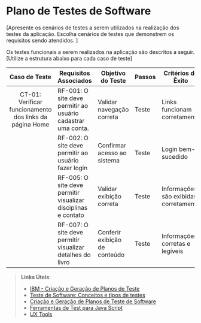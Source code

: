 # Plano de Testes de Software

[Apresente os cenários de testes a serem utilizados na realização dos testes da aplicação. Escolha cenários de testes que demonstrem os requisitos sendo atendidos. ]

Os testes funcionais a serem realizados na aplicação são descritos a seguir. [Utilize a estrutura abaixo para cada caso de teste]

| Caso de Teste  | Requisitos Associados | Objetivo do Teste | Passos | Critérios de Êxito | Responsável |
|   :---------:  |----------------------|------------------|--------|-------------------|-------------|
| CT-01: Verificar funcionamento dos links da página Home | RF-001: O site deve permitir ao usuário cadastrar uma conta. | Validar navegação correta | Teste | Links funcionam corretamente | João |
|  | RF-002: O site deve permitir ao usuário fazer login | Confirmar acesso ao sistema | Teste | Login bem-sucedido | Maria |
|  | RF-005: O site deve permitir visualizar disciplinas e contato | Validar exibição correta | Teste | Informações são exibidas corretamente | Pedro |
|  | RF-007: O site deve permitir visualizar detalhes do livro | Conferir exibição de conteúdo | Teste | Informações corretas e legíveis | Ana |


 
> **Links Úteis**:
> - [IBM - Criação e Geração de Planos de Teste](https://www.ibm.com/developerworks/br/local/rational/criacao_geracao_planos_testes_software/index.html)
> -  [Teste de Software: Conceitos e tipos de testes](https://blog.onedaytesting.com.br/teste-de-software/)
> - [Criação e Geração de Planos de Teste de Software](https://www.ibm.com/developerworks/br/local/rational/criacao_geracao_planos_testes_software/index.html)
> - [Ferramentas de Test para Java Script](https://geekflare.com/javascript-unit-testing/)
> - [UX Tools](https://uxdesign.cc/ux-user-research-and-user-testing-tools-2d339d379dc7)
